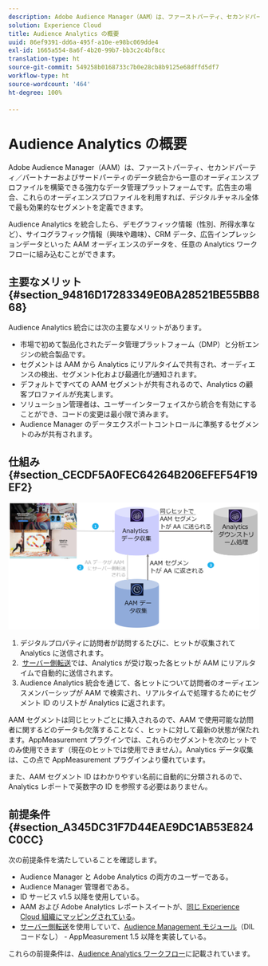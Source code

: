 ```yaml
---
description: Adobe Audience Manager（AAM）は、ファーストパーティ、セカンドパーティ／パートナーおよびサードパーティのデータ統合から一意のオーディエンスプロファイルを構築できる強力なデータ管理プラットフォームです。広告主の場合、これらのオーディエンスプロファイルを利用すれば、デジタルチャネル全体で最も効果的なセグメントを定義できます。
solution: Experience Cloud
title: Audience Analytics の概要
uuid: 86ef9391-dd6a-495f-a10e-e98bc069dde4
exl-id: 1665a554-8a6f-4b20-99b7-bb3c2c4bf8cc
translation-type: ht
source-git-commit: 549258b0168733c7b0e28cb8b9125e68dffd5df7
workflow-type: ht
source-wordcount: '464'
ht-degree: 100%

---
```


# Audience Analytics の概要

Adobe Audience Manager（AAM）は、ファーストパーティ、セカンドパーティ／パートナーおよびサードパーティのデータ統合から一意のオーディエンスプロファイルを構築できる強力なデータ管理プラットフォームです。広告主の場合、これらのオーディエンスプロファイルを利用すれば、デジタルチャネル全体で最も効果的なセグメントを定義できます。

Audience Analytics を統合したら、デモグラフィック情報（性別、所得水準など）、サイコグラフィック情報（興味や趣味）、CRM データ、広告インプレッションデータといった AAM オーディエンスのデータを、任意の Analytics ワークフローに組み込むことができます。

## 主要なメリット {#section_94816D17283349E0BA28521BE55BB868}

Audience Analytics 統合には次の主要なメリットがあります。

* 市場で初めて製品化されたデータ管理プラットフォーム（DMP）と分析エンジンの統合製品です。
* セグメントは AAM から Analytics にリアルタイムで共有され、オーディエンスの検出、セグメント化および最適化が通知されます。
* デフォルトですべての AAM セグメントが共有されるので、Analytics の顧客プロファイルが充実します。
* ソリューション管理者は、ユーザーインターフェイスから統合を有効にすることができ、コードの変更は最小限で済みます。
* Audience Manager のデータエクスポートコントロールに準拠するセグメントのみが共有されます。

## 仕組み {#section_CECDF5A0FEC64264B206EFEF54F19EF2}

![](assets/mc-aud-dataflow.png)

1. デジタルプロパティに訪問者が訪問するたびに、ヒットが収集されて Analytics に送信されます。
1.  [サーバー側転送](/help/admin/admin/c-server-side-forwarding/ssf.md)では、Analytics が受け取った各ヒットが AAM にリアルタイムで自動的に送信されます。
1. Audience Analytics 統合を通じて、各ヒットについて訪問者のオーディエンスメンバーシップが AAM で検索され、リアルタイムで処理するためにセグメント ID のリストが Analytics に返されます。

AAM セグメントは同じヒットごとに挿入されるので、AAM で使用可能な訪問者に関するどのデータも欠落することなく、ヒットに対して最新の状態が保たれます。AppMeasurement プラグインでは、これらのセグメントを次のヒットでのみ使用できます（現在のヒットでは使用できません）。Analytics データ収集は、この点で AppMeasurement プラグインより優れています。

また、AAM セグメント ID はわかりやすい名前に自動的に分類されるので、Analytics レポートで英数字の ID を参照する必要はありません。

## 前提条件 {#section_A345DC31F7D44EAE9DC1AB53E824C0CC}

次の前提条件を満たしていることを確認します。

* Audience Manager と Adobe Analytics の両方のユーザーである。
* Audience Manager 管理者である。
* ID サービス v1.5 以降を使用している。
* AAM および Adobe Analytics レポートスイートが、[同じ Experience Cloud 組織にマッピングされている](https://docs.adobe.com/content/help/ja-JP/core-services/interface/about-core-services/report-suite-mapping.html)。
* [サーバー側転送](/help/admin/admin/c-server-side-forwarding/ssf.md)を使用していて、[Audience Management モジュール](https://docs.adobe.com/content/help/ja-JP/audience-manager/user-guide/implementation-integration-guides/integration-other-solutions/audience-management-module.html)（DIL コードなし） - AppMeasurement 1.5 以降を実装している。

これらの前提条件は、[Audience Analytics ワークフロー](/help/integrate/c-audience-analytics/c-workflow/audiences-workflow.md)に記載されています。
